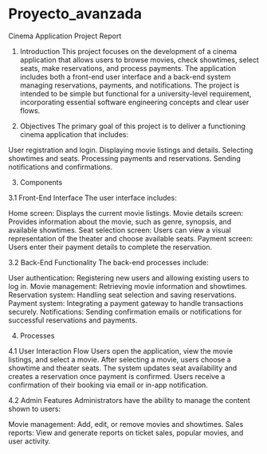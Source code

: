 # Proyecto_avanzada
Cinema Application Project Report
1. Introduction
This project focuses on the development of a cinema application that allows users to browse movies, check showtimes, select seats, make reservations, and process payments. The application includes both a front-end user interface and a back-end system managing reservations, payments, and notifications. The project is intended to be simple but functional for a university-level requirement, incorporating essential software engineering concepts and clear user flows.

2. Objectives
The primary goal of this project is to deliver a functioning cinema application that includes:

User registration and login.
Displaying movie listings and details.
Selecting showtimes and seats.
Processing payments and reservations.
Sending notifications and confirmations.

3. Components

3.1 Front-End Interface
The user interface includes:

Home screen: Displays the current movie listings.
Movie details screen: Provides information about the movie, such as genre, synopsis, and available showtimes.
Seat selection screen: Users can view a visual representation of the theater and choose available seats.
Payment screen: Users enter their payment details to complete the reservation.

3.2 Back-End Functionality
The back-end processes include:

User authentication: Registering new users and allowing existing users to log in.
Movie management: Retrieving movie information and showtimes.
Reservation system: Handling seat selection and saving reservations.
Payment system: Integrating a payment gateway to handle transactions securely.
Notifications: Sending confirmation emails or notifications for successful reservations and payments.

4. Processes

4.1 User Interaction Flow
Users open the application, view the movie listings, and select a movie.
After selecting a movie, users choose a showtime and theater seats.
The system updates seat availability and creates a reservation once payment is confirmed.
Users receive a confirmation of their booking via email or in-app notification.

4.2 Admin Features
Administrators have the ability to manage the content shown to users:

Movie management: Add, edit, or remove movies and showtimes.
Sales reports: View and generate reports on ticket sales, popular movies, and user activity.


